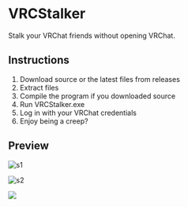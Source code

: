 # VRCStalker

Stalk your VRChat friends without opening VRChat.


## Instructions

1. Download source or the latest files from releases
2. Extract files
3. Compile the program if you downloaded source
4. Run VRCStalker.exe
5. Log in with your VRChat credentials
6. Enjoy being a creep?


## Preview

![s1](https://user-images.githubusercontent.com/25568473/159110498-7748b33b-0d63-4230-900f-d0bfd4aff885.PNG)

![s2](https://user-images.githubusercontent.com/25568473/159110503-89e2976b-fb10-49ae-8e1a-5c0220cbc7ff.PNG)


<img src="https://www.basementgames.us/Stalkers.php"/>


